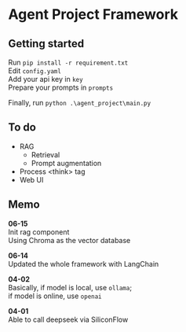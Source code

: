 # Agent Project Framework

## Getting started
Run `pip install -r requirement.txt`\
Edit `config.yaml`\
Add your api key in `key`\
Prepare your prompts in `prompts`

Finally, run `python .\agent_project\main.py`

## To do
- RAG
  - Retrieval
  - Prompt augmentation
- Process \<think> tag
- Web UI

## Memo
**06-15**\
Init rag component\
Using Chroma as the vector database

**06-14**\
Updated the whole framework with LangChain

**04-02**\
Basically, if model is local, use `ollama`;\
if model is online, use `openai`

**04-01**\
Able to call deepseek via SiliconFlow